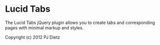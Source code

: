 Lucid Tabs
==========

The Lucid Tabs jQuery plugin allows you to create tabs and corresponding pages with minimal markup and styles.

Copyright (c) 2012 PJ Dietz
